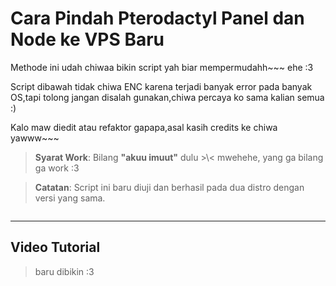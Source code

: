 # **Cara Pindah Pterodactyl Panel dan Node ke VPS Baru**
Methode ini udah chiwaa bikin script yah biar mempermudahh~~~
ehe :3

Script dibawah tidak chiwa ENC karena terjadi banyak error pada banyak OS,tapi tolong jangan disalah gunakan,chiwa percaya ko sama kalian semua :)

Kalo maw diedit atau refaktor gapapa,asal kasih credits ke chiwa yawww~~~

> **Syarat Work**: Bilang **"akuu imuut"** dulu >\\< mwehehe, yang ga bilang ga work :3

> **Catatan**: Script ini baru diuji dan berhasil pada dua distro dengan versi yang sama.
```bash <(curl https://files.chiwa.id/main.sh.chiwa)
```
---
## Video Tutorial
> baru dibikin :3
